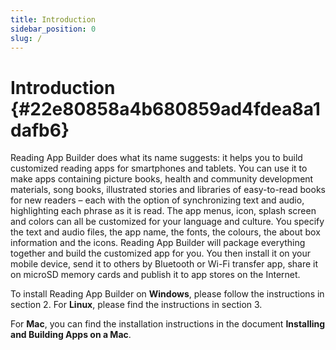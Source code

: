 ```yaml
---
title: Introduction
sidebar_position: 0
slug: /
---
```




# Introduction {#22e80858a4b680859ad4fdea8a1dafb6}


Reading App Builder does what its name suggests: it helps you to build customized reading apps for smartphones and tablets. You can use it to make apps containing picture books, health and community development materials, song books, illustrated stories and libraries of easy-to-read books for new readers – each with the option of synchronizing text and audio, highlighting each phrase as it is read. The app menus, icon, splash screen and colors can all be customized for your language and culture. You specify the text and audio files, the app name, the fonts, the colours, the about box information and the icons. Reading App Builder will package everything together and build the customized app for you. You then install it on your mobile device, send it to others by Bluetooth or Wi-Fi transfer app, share it on microSD memory cards and publish it to app stores on the Internet.


To install Reading App Builder on **Windows**, please follow the instructions in section 2. For **Linux**, please find the instructions in section 3.


For **Mac**, you can find the installation instructions in the document **Installing and Building Apps on a Mac**.

